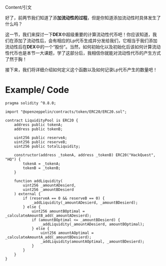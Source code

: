  Content/引文

好了，前两节我们知道了添**加流动性的过程**，但是你知道添加流动性时具体发生了什么吗？

这一节，我们来探讨一下**DEX**中超级重要的计算流动性代币吧！你应该知道，我们在添加了流动性后，会有相应的Lp代币生成并分发给我们，它相当于我们添加流动性后在**DEX**中的一个“股份”。当然，如何初始化以及初始化后该如何计算流动性代币也是本节一大课题，学了这部分后，我相信你就能对流动性代币的产生方式了然于胸！

接下来，我们将详细介绍如何定义这个函数以及如何记录Lp代币产生的数量吧！

# Example/ Code

```solidity
pragma solidity ^0.8.0;

import "@openzeppelin/contracts/token/ERC20/ERC20.sol";

contract LiquidityPool is ERC20 {
    address public tokenA;
    address public tokenB;

    uint256 public reserveA;
    uint256 public reserveB;
    uint256 public totalLiquidity;

    constructor(address _tokenA, address _tokenB) ERC20("HackQuest", "HQ") {
        tokenA = _tokenA;
        tokenB = _tokenB;
    }

    function addLiquidity(
        uint256 _amountADesierd,
        uint256 _amountBDesierd
    ) external {
        if (reserveA == 0 && reserveB == 0) {
            _addLiquidity(_amountADesierd, _amountBDesierd);
        } else {
            uint256 amountBOptimal = _calculateAmountB_add(_amountADesierd);
            if (amountBOptimal <= _amountBDesierd) {
                _addLiquidity(_amountADesierd, amountBOptimal);
            } else {
                uint256 amountAOptimal = _calculateAmountA_add(_amountBDesierd);
                _addLiquidity(amountAOptimal, _amountBDesierd);
            }
        }
    }
}
```